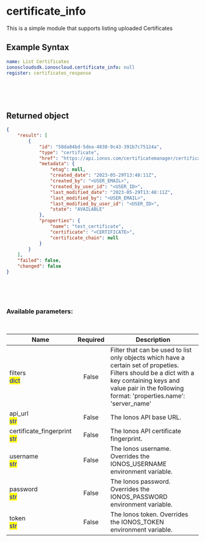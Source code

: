 # certificate_info

This is a simple module that supports listing uploaded Certificates

## Example Syntax


```yaml
name: List Certificates
ionoscloudsdk.ionoscloud.certificate_info: null
register: certificates_response

```

&nbsp;

&nbsp;
## Returned object
```json
{
    "result": [
        {
            "id": "58da84bd-5dea-4838-9c43-391b7c75124a",
            "type": "certificate",
            "href": "https://api.ionos.com/certificatemanager/certificates/58da84bd-5dea-4838-9c43-391b7c75124a",
            "metadata": {
                "etag": null,
                "created_date": "2023-05-29T13:48:11Z",
                "created_by": "<USER_EMAIL>",
                "created_by_user_id": "<USER_ID>",
                "last_modified_date": "2023-05-29T13:48:11Z",
                "last_modified_by": "<USER_EMAIL>",
                "last_modified_by_user_id": "<USER_ID>",
                "state": "AVAILABLE"
            },
            "properties": {
                "name": "test_certificate",
                "certificate": "<CERTIFICATE>",
                "certificate_chain": null
            }
        }
    ],
    "failed": false,
    "changed": false
}

```

&nbsp;

&nbsp;
### Available parameters:
&nbsp;

<table data-full-width="true">
  <thead>
    <tr>
      <th width="22.8vw">Name</th>
      <th width="10.8vw" align="center">Required</th>
      <th>Description</th>
    </tr>
  </thead>
  <tbody>
  <tr>
  <td>filters<br/><mark style="color:blue;">dict</mark></td>
  <td align="center">False</td>
  <td>Filter that can be used to list only objects which have a certain set of propeties. Filters should be a dict with a key containing keys and value pair in the following format: 'properties.name': 'server_name'</td>
  </tr>
  <tr>
  <td>api_url<br/><mark style="color:blue;">str</mark></td>
  <td align="center">False</td>
  <td>The Ionos API base URL.</td>
  </tr>
  <tr>
  <td>certificate_fingerprint<br/><mark style="color:blue;">str</mark></td>
  <td align="center">False</td>
  <td>The Ionos API certificate fingerprint.</td>
  </tr>
  <tr>
  <td>username<br/><mark style="color:blue;">str</mark></td>
  <td align="center">False</td>
  <td>The Ionos username. Overrides the IONOS_USERNAME environment variable.</td>
  </tr>
  <tr>
  <td>password<br/><mark style="color:blue;">str</mark></td>
  <td align="center">False</td>
  <td>The Ionos password. Overrides the IONOS_PASSWORD environment variable.</td>
  </tr>
  <tr>
  <td>token<br/><mark style="color:blue;">str</mark></td>
  <td align="center">False</td>
  <td>The Ionos token. Overrides the IONOS_TOKEN environment variable.</td>
  </tr>
  </tbody>
</table>
